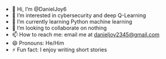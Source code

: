 - 👋 Hi, I’m @DanielJoy6
- 👀 I’m interested in cybersecurity and deep Q-Learning
- 🌱 I’m currently learning Python machine learning
- 💞️ I’m looking to collaborate on nothing
- 📫 How to reach me: email me at danieljoy2345@gmail.com
- 😄 Pronouns: He/Him
- ⚡ Fun fact: I enjoy writing short stories

<!---
DanielJoy6/DanielJoy6 is a ✨ special ✨ repository because its `README.md` (this file) appears on your GitHub profile.
You can click the Preview link to take a look at your changes.
--->
